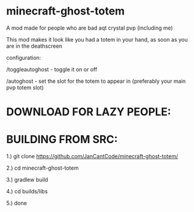 # minecraft-ghost-totem
A mod made for people who are bad aqt crystal pvp (including me)


This mod makes it look like you had a totem in your hand, as soon as you are in the deathscreen

configuration:

/toggleautoghost - toggle it on or off

/autoghost <slot> - set the slot for the totem to appear in (preferably your main pvp totem slot)


# DOWNLOAD FOR LAZY PEOPLE: 




# BUILDING FROM SRC:

1.) git clone https://github.com/JanCantCode/minecraft-ghost-totem/

2.) cd minecraft-ghost-totem

3.) gradlew build

4.) cd builds/libs

5.) done

